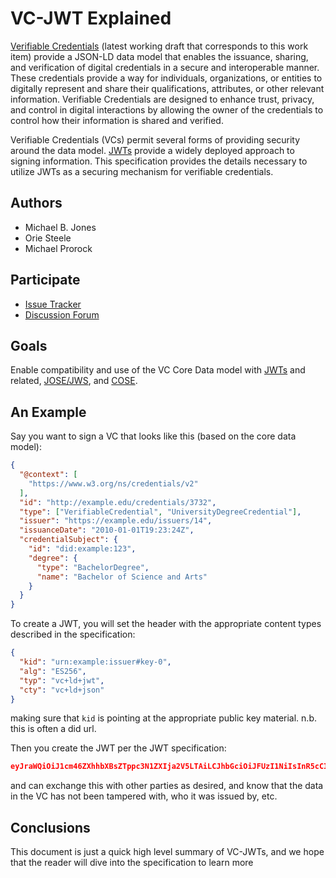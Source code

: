 # VC-JWT Explained

[Verifiable Credentials](https://w3c.github.io/vc-data-model/) (latest
working draft that corresponds to this work item) provide a JSON-LD data
model that enables the issuance, sharing, and verification of digital
credentials in a secure and interoperable manner. These credentials
provide a way for individuals, organizations, or entities to digitally
represent and share their qualifications, attributes, or other relevant
information. Verifiable Credentials are designed to enhance trust,
privacy, and control in digital interactions by allowing the owner of
the credentials to control how their information is shared and verified.

Verifiable Credentials (VCs) permit several forms of providing security around
the data model. [JWTs](https://www.rfc-editor.org/rfc/rfc7519) provide a
widely deployed approach to signing information. This specification
provides the details necessary to utilize JWTs as a securing mechanism
for verifiable credentials.

## Authors

* Michael B. Jones
* Orie Steele
* Michael Prorock

## Participate

* [Issue Tracker](https://github.com/w3c/vc-jwt/issues)
* [Discussion Forum](https://lists.w3.org/Archives/Public/public-vc-wg/)

## Goals

Enable compatibility and use of the VC Core Data model with
[JWTs](https://www.rfc-editor.org/rfc/rfc7519) and related,
[JOSE/JWS](https://www.rfc-editor.org/rfc/rfc7515.html), and
[COSE](https://www.rfc-editor.org/rfc/rfc8152).

## An Example

Say you want to sign a VC that looks like this (based on the core data
model):

```json
{
  "@context": [
    "https://www.w3.org/ns/credentials/v2"
  ],
  "id": "http://example.edu/credentials/3732",
  "type": ["VerifiableCredential", "UniversityDegreeCredential"],
  "issuer": "https://example.edu/issuers/14",
  "issuanceDate": "2010-01-01T19:23:24Z",
  "credentialSubject": {
    "id": "did:example:123",
    "degree": {
      "type": "BachelorDegree",
      "name": "Bachelor of Science and Arts"
    }
  }
}
```

To create a JWT, you will set the header with the appropriate content
types described in the specification:

```json
{
  "kid": "urn:example:issuer#key-0",
  "alg": "ES256",
  "typ": "vc+ld+jwt",
  "cty": "vc+ld+json"
}
```

making sure that `kid` is pointing at the appropriate public key
material.  n.b. this is often a did url.

Then you create the JWT per the JWT specification:

```json
eyJraWQiOiJ1cm46ZXhhbXBsZTppc3N1ZXIja2V5LTAiLCJhbGciOiJFUzI1NiIsInR5cCI6InZjK2xkK2p3dCIsImN0eSI6InZjK2xkK2pzb24ifQ.eyJAY29udGV4dCI6WyJodHRwczovL3d3dy53My5vcmcvbnMvY3JlZGVudGlhbHMvdjIiXSwiaWQiOiJodHRwOi8vZXhhbXBsZS5lZHUvY3JlZGVudGlhbHMvMzczMiIsInR5cGUiOlsiVmVyaWZpYWJsZUNyZWRlbnRpYWwiLCJVbml2ZXJzaXR5RGVncmVlQ3JlZGVudGlhbCJdLCJpc3N1ZXIiOiJodHRwczovL2V4YW1wbGUuZWR1L2lzc3VlcnMvMTQiLCJpc3N1YW5jZURhdGUiOiIyMDEwLTAxLTAxVDE5OjIzOjI0WiIsImNyZWRlbnRpYWxTdWJqZWN0Ijp7ImlkIjoiZGlkOmV4YW1wbGU6MTIzIiwiZGVncmVlIjp7InR5cGUiOiJCYWNoZWxvckRlZ3JlZSIsIm5hbWUiOiJCYWNoZWxvciBvZiBTY2llbmNlIGFuZCBBcnRzIn19fQ.pfbhgWlTUZA8WmoFbi8WEIUFyC_lSQaAswoW87D1YeimdWZLq4MiJ3o-CmTkvkEQFhffvRiCzmkhxjS_R_RdOw
```

and can exchange this with other parties as desired, and know that the
data in the VC has not been tampered with, who it was issued by, etc.

## Conclusions

This document is just a quick high level summary of VC-JWTs, and we hope
that the reader will dive into the specification to learn more
